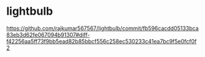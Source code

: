 # lightbulb
https://github.com/rajkumar567567/lightbulb/commit/fb596cacdd05133bca83eb3d62fe067094b91307#diff-f42256aa5ff73f9bb5ead82b85bbcf556c258ec530233c41ea7bc9f5e0fcf0f2
